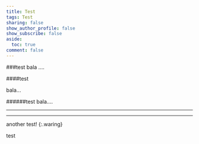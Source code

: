 ```yaml
---
title: Test
tags: Test
sharing: false
show_author_profile: false
show_subscribe: false
aside:
  toc: true
comment: false
---
```


###test
bala ....

####test

bala...

######test
bala....

---
---
another test!
{:.waring}

test